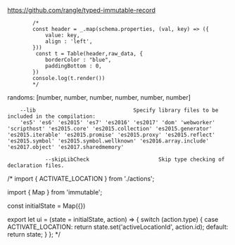 
https://github.com/rangle/typed-immutable-record


			/*
			const header = _.map(schema.properties, (val, key) => ({
				value: key,
				align : 'left',
			}))
			 const t = Table(header,raw_data, {
				borderColor : "blue",
				paddingBottom : 0,
			})
			console.log(t.render())
			*/
			

randoms: [number, number, number, number, number, number]


		--lib                               Specify library files to be included in the compilation:
		'es5' 'es6' 'es2015' 'es7' 'es2016' 'es2017' 'dom' 'webworker' 'scripthost' 'es2015.core' 'es2015.collection' 'es2015.generator' 'es2015.iterable' 'es2015.promise' 'es2015.proxy' 'es2015.reflect' 'es2015.symbol' 'es2015.symbol.wellknown' 'es2016.array.include' 'es2017.object' 'es2017.sharedmemory'
		
				--skipLibCheck                      Skip type checking of declaration files.



		


/*
 import {
 ACTIVATE_LOCATION
 } from './actions';

 import { Map } from 'immutable';

 const initialState = Map({})

 export let ui = (state = initialState, action) => {
 switch (action.type) {
 case ACTIVATE_LOCATION:
 return state.set('activeLocationId', action.id);
 default:
 return state;
 }
 };
 */

